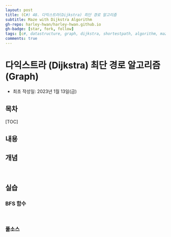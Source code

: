 ```yaml
---
layout: post
title: (C#) 48. 다익스트라(Dijkstra) 최단 경로 알고리즘
subtitle: Maze with Dijkstra Algorithm
gh-repo: harley-hwan/harley-hwan.github.io
gh-badge: [star, fork, follow]
tags: [c#, datastructure, graph, dijkstra, shortestpath, algorithm, maze]
comments: true
---
```


# 다익스트라 (Dijkstra) 최단 경로 알고리즘 (Graph)

- 최초 작성일: 2023년 1월 13일(금)

## 목차

[TOC]

## 내용



## 개념


<br/>

## 실습

### BFS 함수

<br/>

### 풀소스
